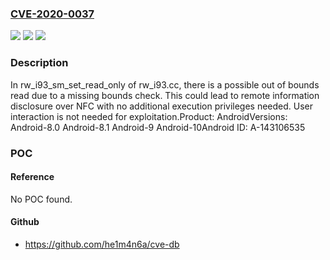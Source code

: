 ### [CVE-2020-0037](https://cve.mitre.org/cgi-bin/cvename.cgi?name=CVE-2020-0037)
![](https://img.shields.io/static/v1?label=Product&message=Android&color=blue)
![](https://img.shields.io/static/v1?label=Version&message=n%2Fa&color=blue)
![](https://img.shields.io/static/v1?label=Vulnerability&message=Information%20disclosure&color=brighgreen)

### Description

In rw_i93_sm_set_read_only of rw_i93.cc, there is a possible out of bounds read due to a missing bounds check. This could lead to remote information disclosure over NFC with no additional execution privileges needed. User interaction is not needed for exploitation.Product: AndroidVersions: Android-8.0 Android-8.1 Android-9 Android-10Android ID: A-143106535

### POC

#### Reference
No POC found.

#### Github
- https://github.com/he1m4n6a/cve-db

